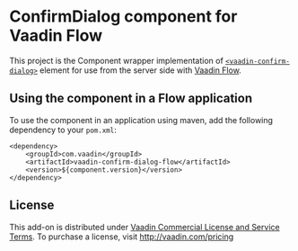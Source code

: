 # ConfirmDialog component for Vaadin Flow

This project is the Component wrapper implementation of [`<vaadin-confirm-dialog>`](https://github.com/vaadin/vaadin-confirm-dialog)
element for use from the server side with [Vaadin Flow](https://github.com/vaadin/flow).

## Using the component in a Flow application

To use the component in an application using maven,
add the following dependency to your `pom.xml`:
```
<dependency>
    <groupId>com.vaadin</groupId>
    <artifactId>vaadin-confirm-dialog-flow</artifactId>
    <version>${component.version}</version>
</dependency>
```

## License

This add-on is distributed under [Vaadin Commercial License and Service Terms](https://vaadin.com/commercial-license-and-service-terms).
To purchase a license, visit http://vaadin.com/pricing
